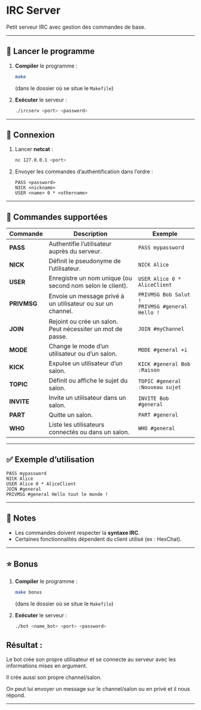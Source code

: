 # IRC Server

Petit serveur IRC avec gestion des commandes de base.

---

## 🚀 Lancer le programme

1. **Compiler** le programme :
   ```bash
   make
   ```
   (dans le dossier où se situe le `Makefile`)

2. **Exécuter** le serveur :
   ```bash
   ./ircserv <port> <password>
   ```

---

## 🔗 Connexion

1. Lancer **netcat** :
   ```bash
   nc 127.0.0.1 <port>
   ```

2. Envoyer les commandes d’authentification dans l’ordre :
   ```text
   PASS <password>
   NICK <nickname>
   USER <name> 0 * <othername>
   ```

---

## 📝 Commandes supportées

| Commande   | Description | Exemple |
|------------|-------------|---------|
| **PASS**   | Authentifie l’utilisateur auprès du serveur. | `PASS mypassword` |
| **NICK**   | Définit le pseudonyme de l’utilisateur. | `NICK Alice` |
| **USER**   | Enregistre un nom unique (ou second nom selon le client). | `USER Alice 0 * AliceClient` |
| **PRIVMSG**| Envoie un message privé à un utilisateur ou sur un channel. | `PRIVMSG Bob Salut !`<br>`PRIVMSG #general Hello !` |
| **JOIN**   | Rejoint ou crée un salon. Peut nécessiter un mot de passe. | `JOIN #myChannel` |
| **MODE**   | Change le mode d’un utilisateur ou d’un salon. | `MODE #general +i` |
| **KICK**   | Expulse un utilisateur d’un salon. | `KICK #general Bob :Raison` |
| **TOPIC**  | Définit ou affiche le sujet du salon. | `TOPIC #general :Nouveau sujet` |
| **INVITE** | Invite un utilisateur dans un salon. | `INVITE Bob #general` |
| **PART**   | Quitte un salon. | `PART #general` |
| **WHO**    | Liste les utilisateurs connectés ou dans un salon. | `WHO #general` |

---

## ✅ Exemple d’utilisation

```text
PASS mypassword
NICK Alice
USER Alice 0 * AliceClient
JOIN #general
PRIVMSG #general Hello tout le monde !
```

---

## 📌 Notes

- Les commandes doivent respecter la **syntaxe IRC**.  
- Certaines fonctionnalités dépendent du client utilisé (ex : HexChat).

---

## ⭐ Bonus
1. **Compiler** le programme :
   ```bash
   make bonus
   ```
   (dans le dossier où se situe le `Makefile`)

2. **Exécuter** le serveur :
   ```bash
   ./bot <name_bot> <port> <password>
   ```

## Résultat :
   Le bot crée son propre utilisateur et se connecte au serveur avec les informations mises en argument.

   Il crée aussi son propre channel/salon.

   On peut lui envoyer un message sur le channel/salon ou en privé et il nous répond.

---
